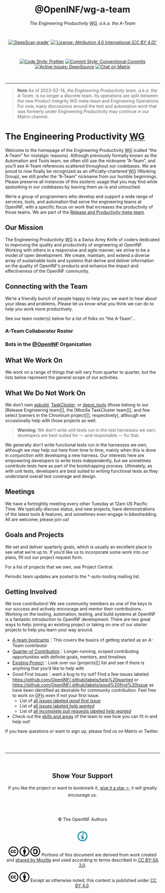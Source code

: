 <!-- Begin GitHub-Flavored Markdown (GFM)
See: https://docs.github.com/get-started/writing-on-github
Spec: https://github.github.com/gfm
-->

<div align="center">

# @OpenINF/wg-a-team

_The Engineering Productivity <abbr title="Working Group">WG</abbr>, a.k.a. the A-Team_

<br />

[!['DeepScan grade'][deepscan-badge]][deepscan-url]
[!['License: Attribution 4.0 International (CC BY 4.0)'][license-badge--shields]][license-badge-url]

</div>


<br />

<div align="center">

[![Code Style: Prettier][prettier-badge]][prettier-url]
[![Commit Style: Conventional Commits][conventional-commits-badge]][conventional-commits-url]
[![Active Issues: DeepSource][deepsource-badge]][deepsource-url]
[![Chat on Matrix][matrix-badge--shields]][matrix-url]

</div>

<br />

---

> **Note**
> As of 2023-02-14, _the Engineering Productivity team, a.k.a. the A-Team_,
> is no longer a discrete team. Its operations are split between the new
> Product Integrity WG meta-team and Engineering Operations. For now, many
> discussions around the test and automation work that was formerly under
> Engineering Productivity may continue in our Matrix channel.

# The Engineering Productivity <abbr title="Working Group">WG</abbr>

Welcome to the homepage of the Engineering Productivity
<abbr title="Working Group">WG</abbr> (called “the A-Team” for nostalgic
reasons). Although previously formally known as the Automation and Tools team, we often
still use the nickname “A-Team”, and you’ll see A-Team references scattered
throughout our codebases. We are proud to now finally be recognized as an
officially-chartered <abbr title="Working Group">WG</abbr> (Working Group), we still
prefer the “A-Team” nickname from our humble beginnings. Please preserve all instances
of this esoteric usage that you may find while spelunking in our codebases by leaving
them as-is and untouched.

We’re a group of programmers who develop and support a wide range of services,
tools, and automation that serve the engineering teams at OpenINF, with a
specific focus on work that increases the productivity of those teams. We are
part of the [Release and Productivity meta-team][].

## Our Mission

The Engineering Productivity <abbr title="Working Group">WG</abbr> is a Swiss
Army Knife of coders dedicated to improving the quality and productivity of
engineering at OpenINF. Working with others in a responsive and agile manner, we
strive to be a model of open development. We create, maintain, and extend a
diverse array of sustainable tools and systems that derive and deliver
information on the quality of OpenINF’s products and enhance the impact and
effectiveness of the OpenINF community.

## Connecting with the Team

We’re a friendly bunch of people happy to help you; we want to hear about your
ideas and problems. Please let us know what you think we can do to help you work
more productively.

See our team roster(s) below for a list of folks on “the A-Team”&hellip;

<!--
`ncu-team sync` command updates the special >>ncu-team-sync.team($org/$team)<<
comment blocks below with a list of members under the specified team.

See: https://nodejs.github.io/node-core-utils/docs/ncu-team.html#synchronize-files-with-special-blocks
-->

### A-Team Collaborator Roster

<!-- ncu-team-sync.team(OpenINF/wg-a-team) -->

<!-- ncu-team-sync end -->

### Bots in the [**@OpenINF**][] Organization

<!-- ncu-team-sync.team(OpenINF/bots) -->

<!-- ncu-team-sync end -->

## What We Work On

We work on a range of things that will vary from quarter to quarter, but the
lists below represent the general scope of our activities.

<!-- (!) NOTE: These may need to be replaced.
- **Services:** Bugzilla, MozReview, Autoland, Treeherder/Perfherder,
  OrangeFactor, hg.mozilla.org, git.mozilla.org, Pulse, ActiveData, Bugzilla ES,
  TestInformant, sheriffing of the tree
- **Automation:** Marionette, mochitest, xpcshell, reftest, web-platform-tests,
  Talos, MozBench, Robocop, Autophone, Bughunter, media and update tests for
  Firefox, GoFaster, CI integration (buildbot/TaskCluster), W3C WebDriver
  Specification, new test harnesses as needed
- **Tools:** mach, mozbase, mozregression, mozdownload, mozharness, mozci, SETA,
  code coverage
-->

## What We Do Not Work On

We don’t own [asbuild][], [TaskCluster][], or [depot_tools][] (those belong to
our [Release Engineering team][], the [Mozilla TaskCluster team][], and few
select [owners in the Chromium project][], respectively), although we
occasionally help with those projects as well.

> **Warning:** We don’t write unit tests run in the test harnesses we own;
> developers are best suited for &mdash; and responsible &mdash; for that.

We generally don’t write functional tests run in the harnesses we own, although
we may help out here from time to time, mainly when this is done in conjunction
with developing a new harness. Our interests here are empowering developers to
write tests independently, but we sometimes contribute tests here as part of the
bootstrapping process. Ultimately, as with unit tests, developers are best
suited to writing functional tests as they understand overall test coverage and
design.

## Meetings

We have a fortnightly meeting every other Tuesday at 12am US Pacific Time. We
typically discuss status, and new projects, have demonstrations of the latest
tools & features, and sometimes even engage in bikeshedding. All are welcome;
please join us!

## Goals and Projects

We set and deliver quarterly goals, which is usually an excellent place to see
what we’re up to. If you’d like us to incorporate some work into our plans, fill
out our project request form.

For a list of projects that we own, see Project Central.

Periodic team updates are posted to the \*-auto-tooling mailing list.

## Getting Involved

We love contributors! We see community members as one of the keys to our success
and actively encourage and mentor their contributions. Working on the tooling,
automation, testing, and build systems at OpenINF is a fantastic introduction to
OpenINF development. There are two great ways to help: joining an existing
project or taking on one of our _starter_ projects to help you learn your way
around.

- [A-team bootcamp][]&#xFF1A;This covers the basics of getting started as an
  A-Team contributor
- [Quarter of Contribution][]&#xFF1A;Longer-running, scoped contributing
  opportunities with definite goals, mentors, and timelines
- [Existing Project][]&#xFF1A;Look over our [projects][] list and see if there
  is anything that you’d like to help with
- Good First Issues&#xFF1A;want a bug to try out? Find a few issues labeled
  https://github.com/OpenINF/.github/labels/help%20wanted or
  https://github.com/OpenINF/.github/labels/good%20first%20issue as have been
  identified as desirable for community contribution. Feel free to work on
  <abbr title="Good First Issues">GFIs</abbr> even if not your first issue.
  - List of [all issues labeled _good first issue_][i-gfi]
  - List of [all issues labeled _help wanted_][i-help]
  - List of [all incomplete pull requests labeled _help wanted_][pr-help]
- Check out the [skills and areas][] of the team to see how you can fit in and
  help out!

If you have questions or want to sign up, please find us on Matrix or Twitter.

<br /><br />

---

<br />

<div align="center">

## Show Your Support

<!-- Give a ⭐️ if this project helped you! -->

If you like the project or want to bookmark it, [give it a star ⭐️]; it will
greatly encourage us.

<br /><br />

&copy; The OpenINF Authors

<br />

<a title="The OpenINF website" href="https://open.inf.is" rel="author">
  <img alt="The OpenINF logo" height="32px" width="32px" src="https://raw.githubusercontent.com/openinf/openinf.github.io/live/logo.svg?sanitize=true" />
</a>

![CC logo icon] ![CC BY icon] ![CC SA icon] Portions of this document are
derived from work created and [shared by Mozilla][moz-policies] and used
according to terms described in [CC BY-SA 3.0].

![CC logo icon] ![CC BY icon] Except as otherwise noted, this content is
published under [CC BY 4.0].

</div>

[**@OpenINF**]: https://github.com/OpenINF

<!-- 3P Tools -->
[asbuild]: https://github.com/OpenINF/openinf-asbuild
[TaskCluster]: https://taskcluster.net
[depot_tools]: https://commondatastorage.googleapis.com/chrome-infra-docs/flat/depot_tools/docs/html/depot_tools.html

<!-- Misc. doc links -->
[i-gfi]:
  https://github.com/search?q=org%3Aopeninf+is%3Aissue+is%3Aopen+label%3A%22good+first+issue%22
[i-help]:
  https://github.com/search?q=org%3Aopeninf+is%3Aissue+is%3Aopen+label%3A%22help+wanted%22
[pr-help]:
  https://github.com/search?q=org%3Aopeninf+is%3Apr+is%3Aopen+label%3A%22help+wanted%22
[A-team bootcamp]: https://ateam-bootcamp.readthedocs.io/en/latest
[Existing Project]: https://github.com/OpenINF/wg-a-team/wiki/Projects
[Quarter of Contribution]:
  https://github.com/OpenINF/wg-a-team/wiki/Auto-Tooling#quarter-of-contribution
[Release and Productivity meta-team]: https://github.com/OpenINF/wg-release-n-productiv
[skills and areas]:
  https://github.com/OpenINF/wg-a-team/wiki/Auto-Tooling#skills-and-areas

<!-- Readme template doc links -->
[cc by icon]: ./doc/img/cc-by_icon.svg 'Attribution icon'
[cc logo icon]: ./doc/img/cc_icon.svg 'Creative Commons icon'
[cc sa icon]: ./doc/img/cc-sa_icon.svg 'ShareAlike icon'
[cc by-sa 3.0]:
  https://creativecommons.org/licenses/by-sa/3.0
  'Creative Commons Attribution-ShareAlike 3.0 Unported license (CC BY-SA 3.0)'
[cc by 4.0]:
  https://creativecommons.org/licenses/by/4.0
  'Creative Commons Attribution 4.0 International license (CC BY 4.0)'
[deepscan-badge]: https://deepscan.io/api/teams/18447/projects/23889/branches/729809/badge/grade.svg 'DeepScan grade'
[deepscan-url]: https://deepscan.io/dashboard#view=project&tid=18447&pid=23889&bid=729809 'DeepScan grade'
[deepsource-badge]: https://deepsource.io/gh/OpenINF/wg-a-team.svg/?label=active+issues&show_trend=true&token=-hDHKwWTwXpLGLvv-7rWktKC
[deepsource-url]: https://deepsource.io/gh/OpenINF/wg-a-team/?ref=repository-badge 'Active Issues: DeepSource'
[conventional-commits-badge]: https://img.shields.io/badge/commit%20style-Conventional-%23fa6673?logoColor=white&logo=data:image/svg+xml;base64,PHN2ZyB4bWxucz0iaHR0cDovL3d3dy53My5vcmcvMjAwMC9zdmciIHZpZXdCb3g9IjAgMCAzMCAzMCI+PHBhdGggc3R5bGU9ImZpbGw6ICNGRkYiIGQ9Ik0xNSwyQTEzLDEzLDAsMSwxLDIsMTUsMTMsMTMsMCwwLDEsMTUsMm0wLTJBMTUsMTUsMCwxLDAsMzAsMTUsMTUsMTUsMCwwLDAsMTUsMFoiLz48L3N2Zz4K 'Commit Style: Conventional Commits'
[conventional-commits-url]: https://www.conventionalcommits.org 'Commit Style: Conventional Commits'
[give it a star ⭐️]: https://github.com/OpenINF/openinf-util-text/stargazers
[license-badge--shields]: https://img.shields.io/badge/license-CC_BY_4.0-blue.svg?logo=github 'License: CC-BY-4.0'
[license-badge-url]: https://spdx.org/licenses/CC-BY-4.0.html 'License: CC BY 4.0'
[matrix-badge--shields]: https://img.shields.io/badge/matrix-join%20chat-%2346BC99?logo=matrix 'Chat on Matrix'
[matrix-url]: https://matrix.to/#/#openinf:matrix.org 'You&apos;re invited to talk on Matrix'
[moz-policies]:
  https://www.mozilla.org/en-US/foundation/licensing/
  'Mozilla Licensing Policies'
[prettier-badge]: https://img.shields.io/badge/code_style-Prettier-ff69b4.svg?logo=prettier 'Code Style: Prettier'
[prettier-url]: https://prettier.io/playground 'Code Style: Prettier'
